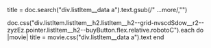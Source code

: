 
title = doc.search("div.listItem__data a").text.gsub(/\" ...more/,"")

  doc.css("div.listItem.listItem__h2.listItem__h2--grid-nvscdSdow__r2--zyzEz.pointer.listItem__h2--buyButton.flex.relative.robotoC").each do |movie|
 title = movie.css("div.listItem__data a").text
	end 